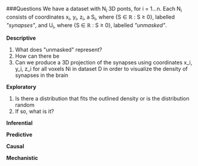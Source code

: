 ###Questions
We have a dataset with N<sub>i</sub> 3D ponts, for i = 1...n.
Each N<sub>i</sub> consists of coordinates x<sub>i</sub>, y<sub>i</sub>, z<sub>i</sub>, a S<sub>i</sub>, where {S ∈ ℝ : S ≥ 0}, labelled _"synapses"_, and U<sub>i</sub>, where {S ∈ ℝ : S ≥ 0}, labelled _"unmasked"_.

**Descriptive**

1. What does "unmasked" represent?
2. How can there be 
1. Can we produce a 3D projection of the synapses using coordinates x_i, y_i, z_i for all voxels Ni in dataset D in order to visualize the density of synapses in the brain

**Exploratory**

1. Is there a distribution that fits the outlined density or is the distribution random
2. If so, what is it?

**Inferential**

**Predictive** 

**Causal**

**Mechanistic**
